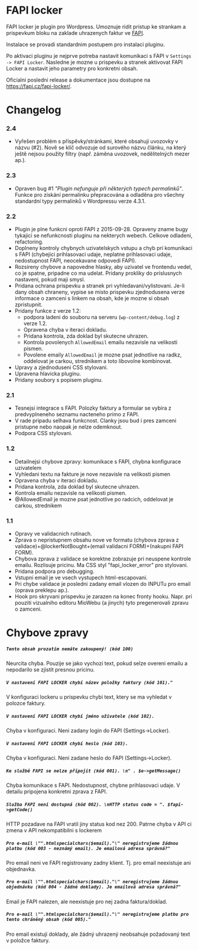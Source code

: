 # FAPI locker

FAPI locker je plugin pro Wordpress. Umoznuje ridit pristup ke strankam a prispevkum bloku na zaklade uhrazenych faktur ve [FAPI](https://fapi.cz).

Instalace se provadi standardnim postupem pro instalaci pluginu.

Po aktivaci pluginu je nejprve potreba nastavit komunikaci s FAPI v `Settings -> FAPI Locker`.
Nasledne je mozne u prispevku a stranek aktivovat FAPI Locker a nastavit jeho parametry pro konkretni obsah.

Oficialni posledni release a dokumentace jsou dostupne na https://fapi.cz/fapi-locker/.

# Changelog

### 2.4
- Vyřešen problém s příspěvky/stránkami, které obsahuji uvozovky v názvu (#2). Nově se klíč odvozuje od surového názvu článku, na který ještě nejsou použity filtry (např. záměna uvozovek, nedělitelných mezer ap.).

### 2.3
- Opraven bug #1 *"Plugin nefunguje při některých typech permalinků"*. Funkce pro získání permalinku přepracována a odladěna pro všechny standardní typy permalinků v Wordpressu verze 4.3.1.

### 2.2
- Plugin je plne funkcni oproti FAPI z 2015-09-28. Opraveny zname bugy tykajici se nefunkcnosti pluginu na nekterych webech. Celkove odladeni, refactoring.
- Doplneny kontroly chybnych uzivatelskych vstupu a chyb pri komunikaci s FAPI (chybejici prihlasovaci udaje, neplatne prihlasovaci udaje, nedostupnost FAPI, neocekavane odpovedi FAPI).
- Rozsireny chybove a napovedne hlasky, aby uzivatel ve frontendu vedel, co je spatne, pripadne co ma udelat. Pridany prokliky do prislusnych nastaveni, pokud maji smysl.
- Pridana ochrana prispevku a stranek pri vyhledavani/vylistovani. Je-li dany obsah chraneny, vypise se misto prispevku zjednodusena verze informace o zamceni s linkem na obsah, kde je mozne si obsah zpristupnit.
- Pridany funkce z verze 1.2:
    - podpora ladeni do souboru na serveru (`wp-content/debug.log`) z verze 1.2.
    - Opravena chyba v iteraci dokladu.
    - Pridana kontrola, zda doklad byl skutecne uhrazen.
    - Kontrola povolenych `AllowedEmail` emailu nezavisle na velikosti pismen.
    - Povolene emaily `AllowedEmail` je mozne psat jednotlive na radkz, oddelovat je carkou, strednikem a toto libovolne kombinovat.
- Upravy a zjednoduseni CSS stylovani.
- Upravena hlavicka pluginu.
- Pridany soubory s popisem pluginu.


### 2.1
- Tesnejsi integrace s FAPI. Polozky faktury a formular se vybira z predvyplneneho seznamu nacteneho primo z FAPI.
- V rade pripadu selhava funkcnost. Clanky jsou bud i pres zamceni pristupne nebo naopak je nelze odemknout.
- Podpora CSS stylovani.

### 1.2
- Detailnejsi chybove zpravy: komunikace s FAPI, chybna konfigurace uzivatelem
- Vyhledani textu na fakture je nove nezavisle na velikosti pismen
- Opravena chyba v iteraci dokladu.
- Pridana kontrola, zda doklad byl skutecne uhrazen.
- Kontrola emailu nezavisle na velikosti pismen.
- @AllowedEmail je mozne psat jednotlive po radcich, oddelovat je carkou, strednikem

### 1.1
- Opravy ve validacnich rutinach.
- Zprava o nepristupnem obsahu nove ve formatu (chybova zprava z validace)+@lockerNotBought+(email validacni FORM)+(nakupni FAPI FORM).
- Chybova zprava z validace se korektne zobrazuje pri neuspene kontrole emailu. Rozlisuje pricinu. Ma CSS styl "fapi_locker_error" pro stylovani.
- Pridana podpora pro debugging.
- Vstupni email je ve vsech vystupech html-escapovani.
- Pri chybe validace je posledni zadany email vlozen do INPUTu pro email (oprava preklepu ap.).
- Hook pro skryvani prispevku je zarazen na konec fronty hooku. Napr. pri pouziti vizualniho editoru MioWebu (a jinych) tyto pregenerovali zpravu o zamceni.

# Chybove zpravy

##### `Tento obsah prozatím nemáte zakoupený! (kód 100)`

Neurcita chyba. Pouzije se jako vychozi text, pokud selze overeni emailu a nepodarilo se zjistit presnou pricinu.

##### `V nastavení FAPI LOCKER chybí název položky faktury (kód 101)."`

V konfiguraci lockeru u prispevku chybi text, ktery se ma vyhledat v polozce faktury.

##### `V nastavení FAPI LOCKER chybí jméno uživatele (kód 102).`

Chyba v konfiguraci. Neni zadany login do FAPI (Settings->Locker).

##### `V nastavení FAPI LOCKER chybí heslo (kód 103).`

Chyba v konfiguraci. Neni zadane heslo do FAPI (Settings->Locker).

##### `Ke službě FAPI se nelze připojit (kód 001). \n" . $e->getMessage()`

Chyba komunikace s FAPI. Nedostupnost, chybne prihlasovaci udaje. V detailu pripojena konkretni zprava z FAPI.

##### `Služba FAPI není dostupná (kód 002). \nHTTP status code = ". $fapi->getCode()`

HTTP pozadave na FAPI vratil jiny status kod nez 200. Patrne chyba v API ci zmena v API nekompatibilni s lockerem

##### `Pro e-mail \"".htmlspecialchars($email)."\" neregistrujeme žádnou platbu (kód 003 - neznámý email). Je emailová adresa správná?"`

Pro email neni ve FAPI registrovany zadny klient. Tj. pro email neexistuje ani objednavka.

##### `Pro e-mail \"".htmlspecialchars($email)."\" neregistrujeme žádnou objednávku (kód 004 - žádné doklady). Je emailová adresa správná?"`

Email je FAPI nalezen, ale neexistuje pro nej zadna faktura/doklad.

##### `Pro e-mail \"".htmlspecialchars($email)."\" neregistrujeme platbu pro tento chráněný obsah (kód 005)."`

Pro email existují doklady, ale žádný uhrazený neobsahuje požadovaný text v položce faktury.
